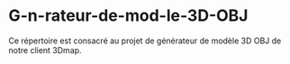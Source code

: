 # G-n-rateur-de-mod-le-3D-OBJ
Ce répertoire est consacré au projet de générateur de modèle 3D OBJ de notre client 3Dmap.
